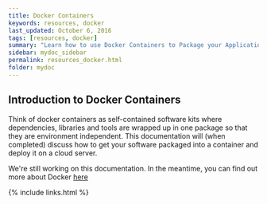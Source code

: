 ```yaml
---
title: Docker Containers  
keywords: resources, docker
last_updated: October 6, 2016
tags: [resources, docker]
summary: "Learn how to use Docker Containers to Package your Applications"
sidebar: mydoc_sidebar
permalink: resources_docker.html
folder: mydoc
---
```


## Introduction to Docker Containers

Think of docker containers as self-contained software kits where dependencies, libraries and tools are wrapped up in one package so that they are environment independent. This documentation will (when completed) discuss how to get your software packaged into a container and deploy it on a cloud server. 

We're still working on this documentation. In the meantime, you can find out more about Docker [here](https://www.docker.com/what-docker)  

{% include links.html %}
